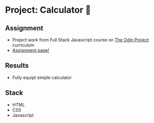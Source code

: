 # Project: Calculator 🧮

## Assignment

- Project work from Full Stack Javascript course on [The Odin Project](https://www.theodinproject.com) curriculum
- [Assignment page!](https://www.theodinproject.com/paths/foundations/courses/foundations/lessons/calculator)

## Results

- Fully equipt simple calculator

## Stack

- HTML
- CSS
- Javascript
